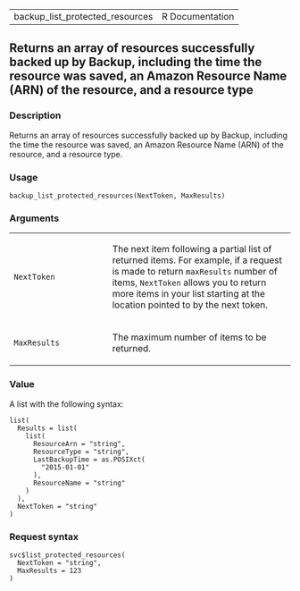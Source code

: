 <table style="width: 100%;">
<tbody>
<tr class="odd">
<td>backup_list_protected_resources</td>
<td style="text-align: right;">R Documentation</td>
</tr>
</tbody>
</table>

## Returns an array of resources successfully backed up by Backup, including the time the resource was saved, an Amazon Resource Name (ARN) of the resource, and a resource type

### Description

Returns an array of resources successfully backed up by Backup,
including the time the resource was saved, an Amazon Resource Name (ARN)
of the resource, and a resource type.

### Usage

    backup_list_protected_resources(NextToken, MaxResults)

### Arguments

<table>
<colgroup>
<col style="width: 35%" />
<col style="width: 65%" />
</colgroup>
<tbody>
<tr class="odd">
<td><code
id="backup_list_protected_resources_:_NextToken">NextToken</code></td>
<td><p>The next item following a partial list of returned items. For
example, if a request is made to return <code>maxResults</code> number
of items, <code>NextToken</code> allows you to return more items in your
list starting at the location pointed to by the next token.</p></td>
</tr>
<tr class="even">
<td><code
id="backup_list_protected_resources_:_MaxResults">MaxResults</code></td>
<td><p>The maximum number of items to be returned.</p></td>
</tr>
</tbody>
</table>

### Value

A list with the following syntax:

    list(
      Results = list(
        list(
          ResourceArn = "string",
          ResourceType = "string",
          LastBackupTime = as.POSIXct(
            "2015-01-01"
          ),
          ResourceName = "string"
        )
      ),
      NextToken = "string"
    )

### Request syntax

    svc$list_protected_resources(
      NextToken = "string",
      MaxResults = 123
    )
